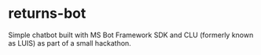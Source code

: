 # returns-bot
Simple chatbot built with MS Bot Framework SDK and CLU (formerly known as LUIS) as part of a small hackathon. 
